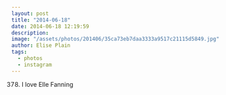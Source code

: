 ```yaml
---
layout: post
title: "2014-06-18"
date: 2014-06-18 12:19:59
description: 
image: "/assets/photos/201406/35ca73eb7daa3333a9517c21115d5849.jpg"
author: Elise Plain
tags: 
  - photos
  - instagram
---
```


378. I love Elle Fanning
<p></p>
